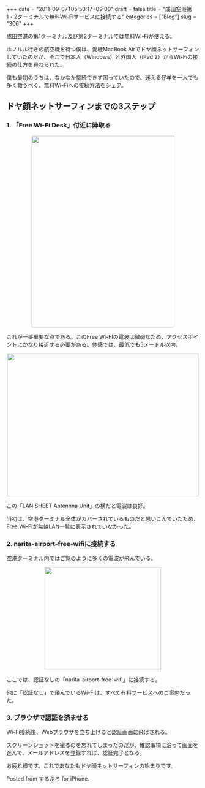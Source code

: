 +++
date = "2011-09-07T05:50:17+09:00"
draft = false
title = "成田空港第1・2ターミナルで無料Wi-Fiサービスに接続する"
categories = ["Blog"]
slug = "306"
+++

成田空港の第1ターミナル及び第2ターミナルでは無料Wi-Fiが使える。 

ホノルル行きの航空機を待つ僕は、愛機MacBook Airでドヤ顔ネットサーフィンしていたのだが、そこで日本人（Windows）と外国人（iPad 2）からWi-Fiの接続の仕方を尋ねられた。

僕も最初のうちは、なかなか接続できず困っていたので、迷える仔羊を一人でも多く救うべく、無料Wi-Fiへの接続方法をシェア。

<h2>ドヤ顔ネットサーフィンまでの3ステップ</h2>

<h3>1. 「Free Wi-Fi Desk」付近に陣取る</h3>

<img style="display:block; margin-left:auto; margin-right:auto;" src="/images/2011/09/0306_1.jpg" border="0" width="373" height="500" />

これが一番重要な点である。このFree Wi-FIの電波は微弱なため、アクセスポイントにかなり接近する必要がある。体感では、最低でも5メートル以内。

<img style="display:block; margin-left:auto; margin-right:auto;" src="/images/2011/09/0306_2.jpg" border="0" width="500" height="373" />

この「LAN SHEET Antennna Unit」の横だと電波は良好。

当初は、空港ターミナル全体がカバーされているものだと思いこんでいたため、Free Wi-Fiが無線LAN一覧に表示されていなかった。

<h3>2. narita-airport-free-wifiに接続する</h3>

空港ターミナル内ではご覧のように多くの電波が飛んでいる。

<img style="display:block; margin-left:auto; margin-right:auto;" src="/images/2011/09/0306_3.jpg" border="0" width="304" height="269" />

ここでは、認証なしの「narita-airport-free-wifi」に接続する。

他に「認証なし」で飛んでいるWi-Fiは、すべて有料サービスへのご案内だった。

<h3>3. ブラウザで認証を済ませる</h3>

Wi-Fi接続後、Webブラウザを立ち上げると認証画面に飛ばされる。

スクリーンショットを撮るのを忘れてしまったのだが、確認事項に沿って画面を進んで、メールアドレスを登録すれば、認証完了となる。

お疲れ様です。これであなたもドヤ顔ネットサーフィンの始まりです。

Posted from するぷろ for iPhone.
